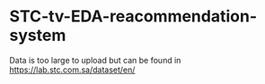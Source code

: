 # STC-tv-EDA-reacommendation-system

Data is too large to upload but can be found in https://lab.stc.com.sa/dataset/en/
